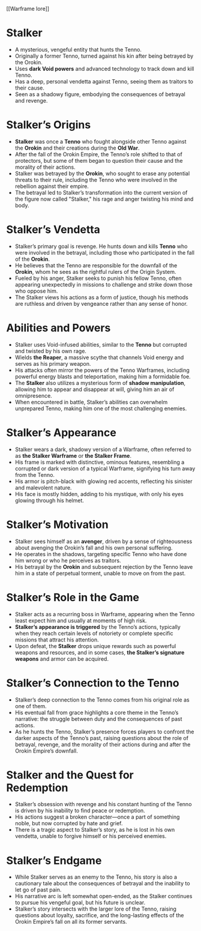 [[Warframe lore]]
# **Stalker**

- A mysterious, vengeful entity that hunts the Tenno.
- Originally a former Tenno, turned against his kin after being betrayed by the Orokin.
- Uses **dark Void powers** and advanced technology to track down and kill Tenno.
- Has a deep, personal vendetta against Tenno, seeing them as traitors to their cause.
- Seen as a shadowy figure, embodying the consequences of betrayal and revenge.
# **Stalker’s Origins**

- **Stalker** was once a **Tenno** who fought alongside other Tenno against the **Orokin** and their creations during the **Old War**.
- After the fall of the Orokin Empire, the Tenno’s role shifted to that of protectors, but some of them began to question their cause and the morality of their actions.
- Stalker was betrayed by the **Orokin**, who sought to erase any potential threats to their rule, including the Tenno who were involved in the rebellion against their empire.
- The betrayal led to Stalker’s transformation into the current version of the figure now called "Stalker," his rage and anger twisting his mind and body.

# **Stalker’s Vendetta**

- Stalker’s primary goal is revenge. He hunts down and kills **Tenno** who were involved in the betrayal, including those who participated in the fall of the **Orokin**.
- He believes that the Tenno are responsible for the downfall of the **Orokin**, whom he sees as the rightful rulers of the Origin System.
- Fueled by his anger, Stalker seeks to punish his fellow Tenno, often appearing unexpectedly in missions to challenge and strike down those who oppose him.
- The Stalker views his actions as a form of justice, though his methods are ruthless and driven by vengeance rather than any sense of honor.

# **Abilities and Powers**

- Stalker uses Void-infused abilities, similar to the **Tenno** but corrupted and twisted by his own rage.
- Wields **the Reaper**, a massive scythe that channels Void energy and serves as his primary weapon.
- His attacks often mirror the powers of the Tenno Warframes, including powerful energy blasts and teleportation, making him a formidable foe.
- The **Stalker** also utilizes a mysterious form of **shadow manipulation**, allowing him to appear and disappear at will, giving him an air of omnipresence.
- When encountered in battle, Stalker’s abilities can overwhelm unprepared Tenno, making him one of the most challenging enemies.

# **Stalker’s Appearance**

- Stalker wears a dark, shadowy version of a Warframe, often referred to as **the Stalker Warframe** or **the Stalker Frame**.
- His frame is marked with distinctive, ominous features, resembling a corrupted or dark version of a typical Warframe, signifying his turn away from the Tenno.
- His armor is pitch-black with glowing red accents, reflecting his sinister and malevolent nature.
- His face is mostly hidden, adding to his mystique, with only his eyes glowing through his helmet.

# **Stalker’s Motivation**

- Stalker sees himself as an **avenger**, driven by a sense of righteousness about avenging the Orokin’s fall and his own personal suffering.
- He operates in the shadows, targeting specific Tenno who have done him wrong or who he perceives as traitors.
- His betrayal by the **Orokin** and subsequent rejection by the Tenno leave him in a state of perpetual torment, unable to move on from the past.

# **Stalker’s Role in the Game**

- Stalker acts as a recurring boss in Warframe, appearing when the Tenno least expect him and usually at moments of high risk.
- **Stalker’s appearance is triggered** by the Tenno’s actions, typically when they reach certain levels of notoriety or complete specific missions that attract his attention.
- Upon defeat, the **Stalker** drops unique rewards such as powerful weapons and resources, and in some cases, **the Stalker’s signature weapons** and armor can be acquired.

# **Stalker’s Connection to the Tenno**

- Stalker’s deep connection to the Tenno comes from his original role as one of them.
- His eventual fall from grace highlights a core theme in the Tenno’s narrative: the struggle between duty and the consequences of past actions.
- As he hunts the Tenno, Stalker’s presence forces players to confront the darker aspects of the Tenno’s past, raising questions about the role of betrayal, revenge, and the morality of their actions during and after the Orokin Empire’s downfall.

# **Stalker and the Quest for Redemption**

- Stalker’s obsession with revenge and his constant hunting of the Tenno is driven by his inability to find peace or redemption.
- His actions suggest a broken character—once a part of something noble, but now corrupted by hate and grief.
- There is a tragic aspect to Stalker’s story, as he is lost in his own vendetta, unable to forgive himself or his perceived enemies.

# **Stalker’s Endgame**

- While Stalker serves as an enemy to the Tenno, his story is also a cautionary tale about the consequences of betrayal and the inability to let go of past pain.
- His narrative arc is left somewhat open-ended, as the Stalker continues to pursue his vengeful goal, but his future is unclear.
- Stalker’s story intersects with the larger lore of the Tenno, raising questions about loyalty, sacrifice, and the long-lasting effects of the Orokin Empire’s fall on all its former servants.